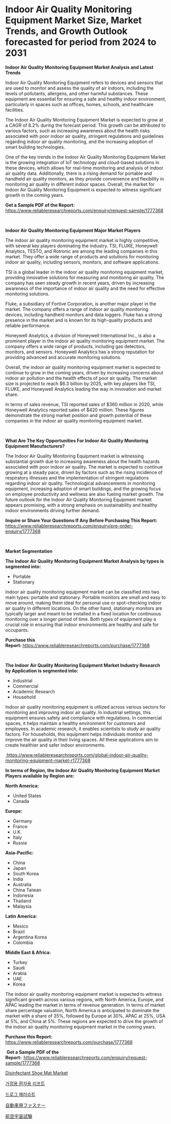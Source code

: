 <p><h1>Indoor Air Quality Monitoring Equipment Market Size, Market Trends, and Growth Outlook forecasted for period from 2024 to 2031</h1></p><p><strong>Indoor Air Quality Monitoring Equipment Market Analysis and Latest Trends</strong></p>
<p><p>Indoor Air Quality Monitoring Equipment refers to devices and sensors that are used to monitor and assess the quality of air indoors, including the levels of pollutants, allergens, and other harmful substances. These equipment are essential for ensuring a safe and healthy indoor environment, particularly in spaces such as offices, homes, schools, and healthcare facilities.</p><p>The Indoor Air Quality Monitoring Equipment Market is expected to grow at a CAGR of 8.2% during the forecast period. This growth can be attributed to various factors, such as increasing awareness about the health risks associated with poor indoor air quality, stringent regulations and guidelines regarding indoor air quality monitoring, and the increasing adoption of smart building technologies.</p><p>One of the key trends in the Indoor Air Quality Monitoring Equipment Market is the growing integration of IoT technology and cloud-based solutions in these devices, which allows for real-time monitoring and analysis of indoor air quality data. Additionally, there is a rising demand for portable and handheld air quality monitors, as they provide convenience and flexibility in monitoring air quality in different indoor spaces. Overall, the market for Indoor Air Quality Monitoring Equipment is expected to witness significant growth in the coming years.</p></p>
<p><strong>Get a Sample PDF of the Report:&nbsp;</strong> <a href="https://www.reliableresearchreports.com/enquiry/request-sample/1777368">https://www.reliableresearchreports.com/enquiry/request-sample/1777368</a></p>
<p>&nbsp;</p>
<p><strong>Indoor Air Quality Monitoring Equipment Major Market Players</strong></p>
<p><p>The indoor air quality monitoring equipment market is highly competitive, with several key players dominating the industry. TSI, FLUKE, Honeywell Analytics, TESTO, and Rotronic are among the leading companies in this market. They offer a wide range of products and solutions for monitoring indoor air quality, including sensors, monitors, and software applications.</p><p>TSI is a global leader in the indoor air quality monitoring equipment market, providing innovative solutions for measuring and monitoring air quality. The company has seen steady growth in recent years, driven by increasing awareness of the importance of indoor air quality and the need for effective monitoring solutions.</p><p>Fluke, a subsidiary of Fortive Corporation, is another major player in the market. The company offers a range of indoor air quality monitoring devices, including handheld monitors and data loggers. Fluke has a strong presence in the market and is known for its high-quality products and reliable performance.</p><p>Honeywell Analytics, a division of Honeywell International Inc., is also a prominent player in the indoor air quality monitoring equipment market. The company offers a wide range of products, including gas detectors, monitors, and sensors. Honeywell Analytics has a strong reputation for providing advanced and accurate monitoring solutions.</p><p>Overall, the indoor air quality monitoring equipment market is expected to continue to grow in the coming years, driven by increasing concerns about indoor air pollution and the health effects of poor air quality. The market size is projected to reach $6.3 billion by 2025, with key players like TSI, FLUKE, and Honeywell Analytics leading the way in innovation and market share.</p><p>In terms of sales revenue, TSI reported sales of $360 million in 2020, while Honeywell Analytics reported sales of $420 million. These figures demonstrate the strong market position and growth potential of these companies in the indoor air quality monitoring equipment market.</p></p>
<p>&nbsp;</p>
<p><strong>What Are The Key Opportunities For Indoor Air Quality Monitoring Equipment Manufacturers?</strong></p>
<p><p>The Indoor Air Quality Monitoring Equipment market is witnessing substantial growth due to increasing awareness about the health hazards associated with poor indoor air quality. The market is expected to continue growing at a steady pace, driven by factors such as the rising incidence of respiratory illnesses and the implementation of stringent regulations regarding indoor air quality. Technological advancements in monitoring equipment, increasing adoption of smart buildings, and the growing focus on employee productivity and wellness are also fueling market growth. The future outlook for the Indoor Air Quality Monitoring Equipment market appears promising, with a strong emphasis on sustainability and healthy indoor environments driving further demand.</p></p>
<p><strong>Inquire or Share Your Questions If Any Before Purchasing This Report:</strong> <a href="https://www.reliableresearchreports.com/enquiry/pre-order-enquiry/1777368">https://www.reliableresearchreports.com/enquiry/pre-order-enquiry/1777368</a></p>
<p>&nbsp;</p>
<p><strong>Market Segmentation</strong></p>
<p><strong>The Indoor Air Quality Monitoring Equipment Market Analysis by types is segmented into:</strong></p>
<p><ul><li>Portable</li><li>Stationary</li></ul></p>
<p><p>Indoor air quality monitoring equipment market can be classified into two main types: portable and stationary. Portable monitors are small and easy to move around, making them ideal for personal use or spot-checking indoor air quality in different locations. On the other hand, stationary monitors are typically larger and meant to be installed in a fixed location for continuous monitoring over a longer period of time. Both types of equipment play a crucial role in ensuring that indoor environments are healthy and safe for occupants.</p></p>
<p><strong>Purchase this Report:&nbsp;</strong><a href="https://www.reliableresearchreports.com/purchase/1777368">https://www.reliableresearchreports.com/purchase/1777368</a></p>
<p>&nbsp;</p>
<p><strong>The Indoor Air Quality Monitoring Equipment Market Industry Research by Application is segmented into:</strong></p>
<p><ul><li>Industrial</li><li>Commercial</li><li>Academic Research</li><li>Household</li></ul></p>
<p><p>Indoor air quality monitoring equipment is utilized across various sectors for monitoring and improving indoor air quality. In industrial settings, this equipment ensures safety and compliance with regulations. In commercial spaces, it helps maintain a healthy environment for customers and employees. In academic research, it enables scientists to study air quality factors. For households, this equipment helps individuals monitor and improve the air quality in their living spaces. All these applications aim to create healthier and safer indoor environments.</p></p>
<p><a href="https://www.reliableresearchreports.com/global-indoor-air-quality-monitoring-equipment-market-r1777368">&nbsp;https://www.reliableresearchreports.com/global-indoor-air-quality-monitoring-equipment-market-r1777368</a></p>
<p><strong>In terms of Region, the Indoor Air Quality Monitoring Equipment Market Players available by Region are:</strong></p>
<p>
    <p> <strong> North America: </strong>
        <ul>
            <li>United States</li>
            <li>Canada</li>
        </ul>
        </p> 
    <p> <strong> Europe: </strong>
        <ul>
            <li>Germany</li>
            <li>France</li>
            <li>U.K.</li>
            <li>Italy</li>
            <li>Russia</li>
        </ul>
        </p> 
    <p> <strong> Asia-Pacific: </strong>
        <ul>
            <li>China</li>
            <li>Japan</li>
            <li>South Korea</li>
            <li>India</li>
            <li>Australia</li>
            <li>China Taiwan</li>
            <li>Indonesia</li>
            <li>Thailand</li>
            <li>Malaysia</li>
        </ul>
        </p> 
    <p> <strong> Latin America: </strong>
        <ul>
            <li>Mexico</li>
            <li>Brazil</li>
            <li>Argentina Korea</li>
            <li>Colombia</li>
        </ul>
        </p> 
    <p> <strong> Middle East & Africa: </strong>
        <ul>
            <li>Turkey</li>
            <li>Saudi</li>
            <li>Arabia</li>
            <li>UAE</li>
            <li>Korea</li>
        </ul>
    </p>
    </p>
<p><p>The indoor air quality monitoring equipment market is expected to witness significant growth across various regions, with North America, Europe, and APAC leading the market in terms of revenue generation. In terms of market share percentage valuation, North America is anticipated to dominate the market with a share of 35%, followed by Europe at 30%, APAC at 25%, USA at 5%, and China at 5%. These regions are expected to drive the growth of the indoor air quality monitoring equipment market in the coming years.</p></p>
<p><strong>Purchase this Report: </strong><a href="https://www.reliableresearchreports.com/purchase/1777368">https://www.reliableresearchreports.com/purchase/1777368</a></p>
<p>&nbsp;<strong>Get a Sample PDF of the Report:&nbsp;&nbsp;</strong><a href="https://www.reliableresearchreports.com/enquiry/request-sample/1777368">https://www.reliableresearchreports.com/enquiry/request-sample/1777368</a></p>
<p><strong></strong></p>
<p><p><a href="https://www.linkedin.com/pulse/disinfectant-shoe-mat-market-outlook-industry-overview-oxl1e?trackingId=AIB0WqyGUNw8QzElzmYnUA%3D%3D">Disinfectant Shoe Mat Market</a></p><p><a href="https://medium.com/@jenniferstanley2022/%EA%B0%80%EC%A0%95%EC%9A%A9%EC%9C%BC%EB%A1%9C-%EC%82%AC%EC%9A%A9%EB%90%98%EB%8A%94-%ED%99%98%EC%9E%90-%EC%9D%B4%EC%86%A1-%EC%9E%A5%EC%B9%98-%EC%8B%9C%EC%9E%A5-2031%EB%85%84%EA%B9%8C%EC%A7%80%EC%9D%98-%EB%8F%99%ED%96%A5-%EC%98%88%EC%B8%A1-%EB%B0%8F-%EA%B2%BD%EC%9F%81-%EB%B6%84%EC%84%9D-999cced57859">가정용 환자용 리프트</a></p><p><a href="https://medium.com/@sybleferry/%EB%93%9C%EB%A1%9C%EA%B7%B8-%ED%8C%8C%EB%9D%BC%EC%8A%88%ED%8A%B8-%EC%8B%9C%EC%9E%A5-%EB%B6%84%EC%84%9D-%EA%B8%80%EB%A1%9C%EB%B2%8C-%EC%82%B0%EC%97%85-%EC%A0%84%EB%A7%9D-%EB%B0%8F-%EC%98%88%EC%B8%A1-2024%EB%85%84%EB%B6%80%ED%84%B0-2031%EB%85%84-3c97f8cb6ed5">드로그 패러슈트</a></p><p><a href="https://medium.com/@jefferyyan895/%E8%87%AA%E5%8B%95%E8%BB%8A%E7%94%A8%E3%83%95%E3%82%A1%E3%82%B9%E3%83%8A%E3%83%BC%E5%B8%82%E5%A0%B4-2031%E5%B9%B4%E3%81%BE%E3%81%A7%E3%81%AE%E6%88%90%E5%8A%9F%E3%81%99%E3%82%8B%E3%83%93%E3%82%B8%E3%83%8D%E3%82%B9%E6%88%A6%E7%95%A5%E3%81%AE%E9%8D%B5-7d5bd95f0e1e">自動車用ファスナー</a></p><p><a href="https://medium.com/@eduardoramez/%E8%88%AA%E7%A9%BA%E5%AE%87%E5%AE%99%E8%A9%A6%E9%A8%93%E5%B8%82%E5%A0%B4%E3%81%AE%E6%8C%87%E6%A8%99%E3%82%92%E8%A7%A3%E8%AA%AD%E3%81%99%E3%82%8B-%E5%B8%82%E5%A0%B4%E3%82%B7%E3%82%A7%E3%82%A2-%E3%83%88%E3%83%AC%E3%83%B3%E3%83%89-%E6%88%90%E9%95%B7%E3%83%91%E3%82%BF%E3%83%BC%E3%83%B3-1034c73cf46d">航空宇宙試験</a></p></p>